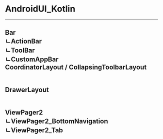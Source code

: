 # AndroidUI_Kotlin
___

**Bar**</br>
ㄴActionBar</br>
ㄴToolBar</br>
ㄴCustomAppBar</br>
CoordinatorLayout / CollapsingToolbarLayout</br>
<br></br>
**DrawerLayout**</br>
<br></br>
**ViewPager2**</br>
ㄴViewPager2_BottomNavigation</br>
ㄴViewPager2_Tab</br>
<br></br>
---